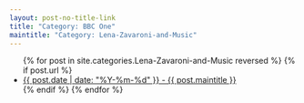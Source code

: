 ```yaml
---
layout: post-no-title-link
title: "Category: BBC One"
maintitle: "Category: Lena-Zavaroni-and-Music"
---
```


<ul>
  {% for post in site.categories.Lena-Zavaroni-and-Music reversed %}
    {% if post.url %}
        <li><a href="{{ post.url }}">{{ post.date | date: "%Y-%m-%d" }} - {{ post.maintitle }}</a></li>
    {% endif %}
  {% endfor %}
</ul>

